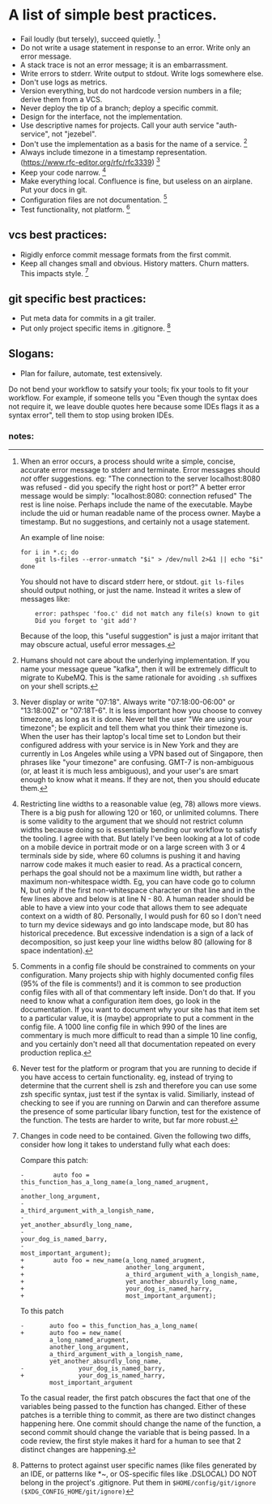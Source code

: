 
# A list of simple best practices.

- Fail loudly (but tersely), succeed quietly. [^errors]
- Do not write a usage statement in response to an error.  Write only an error message.
- A stack trace is not an error message; it is an embarrassment.
- Write errors to stderr.  Write output to stdout.  Write logs somewhere else.
- Don't use logs as metrics.
- Version everything, but do not hardcode version numbers in a file; derive them from a VCS.
- Never deploy the tip of a branch; deploy a specific commit.
- Design for the interface, not the implementation.
- Use descriptive names for projects. Call your auth service "auth-service", not "jezebel".
- Don't use the implementation as a basis for the name of a service. [^2]
- Always include timezone in a timestamp representation.  (https://www.rfc-editor.org/rfc/rfc3339) [^ts]
- Keep your code narrow. [^6]
- Make everything local.  Confluence is fine, but useless on an airplane.  Put your docs in git.
- Configuration files are not documentation. [^5]
- Test functionality, not platform. [^8]


## vcs best practices:
- Rigidly enforce commit message formats from the first commit.
- Keep all changes small and obvious.  History matters.  Churn matters.  This impacts style. [^7]


## git specific best practices:
- Put meta data for commits in a git trailer.
- Put only project specific items in .gitignore.  [^4]

## Slogans:
- Plan for failure, automate, test extensively.


Do not bend your workflow to satsify your tools; fix your tools to fit
your workflow.  For example, if someone tells you "Even though the syntax
does not require it, we leave double quotes here because some IDEs flags
it as a syntax error", tell them to stop using broken IDEs.


### notes:
[^errors]:
	When an error occurs, a process should write a simple, concise,
	accurate error message to stderr and terminate.  Error messages
	should *not* offer suggestions.  eg: "The connection to
	the server localhost:8080 was refused - did you specify the
	right host or port?"  A better error message would be simply:
	"localhost:8080: connection refused" The rest is line noise.
	Perhaps include the name of the executable.  Maybe include the uid
	or human readable name of the process owner.  Maybe a timestamp.
	But no suggestions, and certainly not a usage statement.

	An example of line noise:
	```
	for i in *.c; do
		git ls-files --error-unmatch "$i" > /dev/null 2>&1 || echo "$i"
	done
	```
	You should not have to discard stderr here, or stdout.  `git ls-files`
	should output nothing, or just the name.  Instead it writes a slew of messages like:
	```
		error: pathspec 'foo.c' did not match any file(s) known to git
		Did you forget to 'git add'?
	```
	Because of the loop, this "useful suggestion" is just a major irritant that
	may obscure actual, useful error messages.
[^2]:
	Humans should not care about the underlying implementation.
	If you name your message queue "kafka", then it will be extremely
	difficult to migrate to KubeMQ.  This is the same rationale for
	avoiding `.sh` suffixes on your shell scripts.
[^ts]:
	Never display or write "07:18".  Always write "07:18:00-06:00"
	or "13:18:00Z" or "07:18T-6".  It is less important how you choose
	to convey timezone, as long as it is done.  Never tell the user "We
	are using your timezone"; be explicit and tell them what you think
	their timezone is.  When the user has their laptop's local time set
	to London but their configured address with your service is in New
	York and they are currently in Los Angeles while using a VPN based
	out of Singapore, then phrases like "your timezone" are confusing.
	GMT-7 is non-ambiguous (or, at least it is much less ambiguous),
	and your user's are smart enough to know what it means.  If they
	are not, then you should educate them.
[^4]:
	Patterns to protect against user specific names (like files
	generated by an IDE, or patterns like *~, or OS-specific files
	like .DSLOCAL)	DO NOT belong in the project's .gitignore.  Put
	them in `$HOME/config/git/ignore ($XDG_CONFIG_HOME/git/ignore)`
[^5]:
	Comments in a config file should be constrained to comments on
	your configuration.  Many projects ship with highly documented
	config files (95% of the file is comments!)  and it is common
	to see production config files with all of that commentary left
	inside.  Don't do that.  If you need to know what a configuration
	item does, go look in the documentation.  If you want to
	document why your site has that item set to a particular value,
	it is (maybe) appropriate to put a comment in the config file.
	A 1000 line config file in which 990 of the lines are commentary
	is much more difficult to read than a simple 10 line config,
	and you certainly don't need all that documentation repeated on
	every production replica.
[^6]:
	Restricting line widths to a reasonable value (eg, 78) allows
	more views.  There is a big push for allowing 120 or 160, or
	unlimited columns.  There is some validity to the argument that we
	should not restrict column widths because doing so is essentially
	bending our workflow to satisfy the tooling.  I agree with that.
	But lately I've been looking at a lot of code on a mobile device
	in portrait mode or on a large screen with 3 or 4 terminals side
	by side, where 60 columns is pushing it and having narrow code
	makes it much easier to read.  As a practical concern, perhaps
	the goal should not be a maximum line width, but rather a maximum
	non-whitespace width. Eg, you can have code go to column N, but
	only if the first non-whitespace character on that line and in
	the few lines above and below is at line N - 80.  A human reader
	should be able to have a view into your code that allows them to
	see adequate context on a width of 80.	Personally, I would push
	for 60 so I don't need to turn my device sideways and go into
	landscape mode, but 80 has historical precedence.  But excessive
	indendation is a sign of a lack of decomposition, so just keep
	your line widths below 80 (allowing for 8 space indentation).
[^7]:
	Changes in code need to be contained.  Given the following two diffs, consider how long
	it takes to understand fully what each does:

	Compare this patch:
	```
	-        auto foo = this_function_has_a_long_name(a_long_named_arugment,
	-                                                 another_long_argument,
	-                                                 a_third_argument_with_a_longish_name,
	-                                                 yet_another_absurdly_long_name,
	-                                                 your_dog_is_named_barry,
	-                                                 most_important_argument);
	+        auto foo = new_name(a_long_named_arugment,
	+                            another_long_argument,
	+                            a_third_argument_with_a_longish_name,
	+                            yet_another_absurdly_long_name,
	+                            your_dog_is_named_harry,
	+                            most_important_argument);
	```

	To this patch
	```
	-       auto foo = this_function_has_a_long_name(
	+       auto foo = new_name(
			a_long_named_arugment,
			another_long_argument,
			a_third_argument_with_a_longish_name,
			yet_another_absurdly_long_name,
	-               your_dog_is_named_barry,
	+               your_dog_is_named_harry,
			most_important_argument
	```


	To the casual reader, the first patch obscures the fact that
	one of the variables being passed to the function has changed.
	Either of these patches is a terrible thing to commit, as there
	are two distinct changes happening here.  One commit should
	change the name of the function, a second commit should change
	the variable that is being passed.  In a code review, the first
	style makes it hard for a human to see that 2 distinct changes
	are happening.

[^8]:
    Never test for the platform or program that you are running to
    decide if you have access to certain functionality.  eg, instead
    of trying to determine that the current shell is zsh and therefore
    you can use some zsh specific syntax, just test if the syntax is
    valid.  Similiarly, instead of checking to see if you are running
    on Darwin and can therefore assume the presence of some particular
    libary function, test for the existence of the function.  The tests
    are harder to write, but far more robust.
